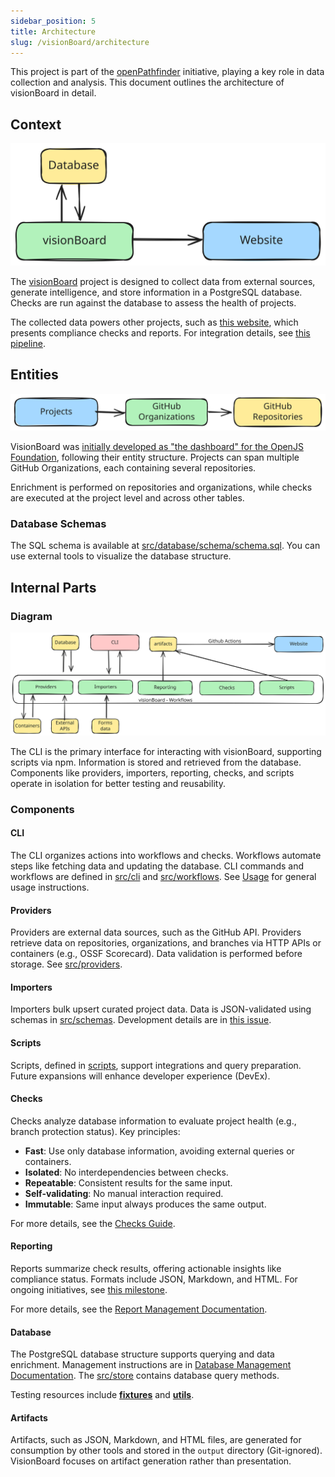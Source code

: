 ```yaml
---
sidebar_position: 5
title: Architecture
slug: /visionBoard/architecture
---
```


This project is part of the [openPathfinder](https://github.com/OpenPathfinder) initiative, playing a key role in data collection and analysis. This document outlines the architecture of visionBoard in detail.

## Context

![A flowchart with "Database" (yellow) bidirectionally connected to "visionBoard" (green), which sends data to "Website" (blue) via a one-way arrow.](/img/projects.svg)

The [visionBoard](https://github.com/OpenPathfinder/visionBoard) project is designed to collect data from external sources, generate intelligence, and store information in a PostgreSQL database. Checks are run against the database to assess the health of projects.

The collected data powers other projects, such as [this website](https://github.com/OpenPathfinder/openpathfinder.com), which presents compliance checks and reports. For integration details, see [this pipeline](https://github.com/OpenPathfinder/openpathfinder.com/blob/main/.github/workflows/sync_data.yml#L41).

## Entities

![A flowchart showing "Projects" (blue) connected to "GitHub Organizations" (green), which links to "GitHub Repositories" (yellow) in both directions.](/img/entities.svg)

VisionBoard was [initially developed as "the dashboard" for the OpenJS Foundation](/docs/history), following their entity structure. Projects can span multiple GitHub Organizations, each containing several repositories.

Enrichment is performed on repositories and organizations, while checks are executed at the project level and across other tables.

### Database Schemas

The SQL schema is available at [src/database/schema/schema.sql](https://github.com/OpenPathfinder/visionBoard/blob/main/src/database/schema/schema.sql). You can use external tools to visualize the database structure.

## Internal Parts

### Diagram

![A flowchart showing "Database," "CLI," "artifacts," and external inputs connecting to "visionBoard Workflows" (Providers, Importers, Reporting, Checks, Scripts), with outputs to "Website" via GitHub Actions.](/img/visionBoard_architecture.svg)

The CLI is the primary interface for interacting with visionBoard, supporting scripts via npm. Information is stored and retrieved from the database. Components like providers, importers, reporting, checks, and scripts operate in isolation for better testing and reusability.

### Components

#### CLI

The CLI organizes actions into workflows and checks. Workflows automate steps like fetching data and updating the database. CLI commands and workflows are defined in [src/cli](https://github.com/OpenPathfinder/visionBoard/blob/main/src/cli) and [src/workflows](https://github.com/OpenPathfinder/visionBoard/blob/main/src/workflows). See [Usage](/docs/visionBoard/usage) for general usage instructions.

#### Providers

Providers are external data sources, such as the GitHub API. Providers retrieve data on repositories, organizations, and branches via HTTP APIs or containers (e.g., OSSF Scorecard). Data validation is performed before storage. See [src/providers](https://github.com/OpenPathfinder/visionBoard/blob/main/src/providers).

#### Importers

Importers bulk upsert curated project data. Data is JSON-validated using schemas in [src/schemas](https://github.com/OpenPathfinder/visionBoard/blob/main/src/schemas). Development details are in [this issue](https://github.com/OpenPathfinder/visionBoard/issues/56).

#### Scripts

Scripts, defined in [scripts](https://github.com/OpenPathfinder/visionBoard/tree/main/scripts), support integrations and query preparation. Future expansions will enhance developer experience (DevEx).

#### Checks

Checks analyze database information to evaluate project health (e.g., branch protection status). Key principles:

- **Fast**: Use only database information, avoiding external queries or containers.
- **Isolated**: No interdependencies between checks.
- **Repeatable**: Consistent results for the same input.
- **Self-validating**: No manual interaction required.
- **Immutable**: Same input always produces the same output.

For more details, see the [Checks Guide](/docs/visionBoard/Checks).

#### Reporting

Reports summarize check results, offering actionable insights like compliance status. Formats include JSON, Markdown, and HTML. For ongoing initiatives, see [this milestone](https://github.com/OpenPathfinder/visionBoard/milestone/4).

For more details, see the [Report Management Documentation](/docs/visionBoard/report-management).


#### Database

The PostgreSQL database structure supports querying and data enrichment. Management instructions are in [Database Management Documentation](/docs/visionBoard/database-management). The [src/store](https://github.com/OpenPathfinder/visionBoard/blob/main/src/store) contains database query methods.

Testing resources include [__fixtures__](https://github.com/OpenPathfinder/visionBoard/blob/main/__fixtures__) and [__utils__](https://github.com/OpenPathfinder/visionBoard/blob/main/__utils__).


#### Artifacts

Artifacts, such as JSON, Markdown, and HTML files, are generated for consumption by other tools and stored in the `output` directory (Git-ignored). VisionBoard focuses on artifact generation rather than presentation.
